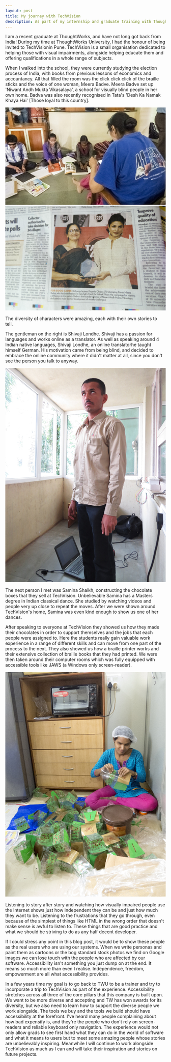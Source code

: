 ```yaml
---
layout: post
title: My journey with TechVision
description: As part of my internship and graduate training with ThoughtWorks, I had the honour of workin with and being invited to lunch with TechVision. They are a school for the blind in Pune, India; offering work experience, training and education. They have the largest library of braille books and have won multiple awards for their amazing work.
---
```


I am a recent graduate at ThoughtWorks, and have not long got back from India! During my time at ThoughtWorks University, I had the honour of being invited to TechVisionin Pune. TechVision is a small organisation dedicated to helping those with visual impairments, alongside helping educate them and offering qualifications in a whole range of subjects.

When I walked into the school, they were currently studying the election process of India, with books from previous lessons of economics and accountancy. All that filled the room was the click click click of the braille sticks and the voice of one woman, Meera Badve. Meera Badve set up 'Niwant Andh Mukta Vikasalaya', a school for visually blind people in her own home. Badva was also recently recognised in Tata's 'Desh Ka Namak Khaya Hai' [Those loyal to this country].

<div class="images">
	<img src="/images/posts/TV-2.jpg" alt="Students in class studying Indian history, writing with braille pads">
	<img src="/images/posts/TV-5.jpg" alt="TechVision founder winning an award, stood next to Priyanka Chopra">
</div>

The diversity of characters were amazing, each with their own stories to tell.
 
The gentleman on the right is Shivaji Londhe. Shivaji has a passion for languages and works online as a translator. As well as speaking around 4 Indian native languages, Shivaji Londhe, an online translatorhe taught himself German. His motivation came from being blind, and decided to embrace the online community where it didn't matter at all, since you don't see the person you talk to anyway.

<div class="images">
	<img src="/images/posts/TV-4.jpg" alt="Shivaji Londhe stood in the room he calls his office">
</div>

The next person I met was Samina Shaikh, constructing the chocolate boxes that they sell at TechVision. Unbelievable Samina has a Masters degree in Indian classical dance. She studied by watching videos and people very up close to repeat the moves. After we were shown around TechVision's home, Samina was even kind enough to show us one of her dances. 

After speaking to everyone at TechVision they showed us how they made their chocolates in order to support themselves and the jobs that each people were assigned to. Here the students really gain valuable work experience in a range of different skills and can move from one part of the process to the next. They also showed us how a braille printer works and their extensive collection of braille books that they had printed. We were then taken around their computer rooms which was fully equipped with accessible tools like JAWS (a Windows only screen-reader).

<div class="images">
	<img src="/images/posts/TV-6.jpg" alt="Samina Shaikh constructing chocolate gift boxes">
</div>

Listening to story after story and watching how visually impaired people use the Internet shows just how independent they can be and just how much they want to be. Listening to the frustrations that they go through, even because of the simplest of things like HTML in the wrong order that doesn't make sense is awful to listen to. These things that are good practice and what we should be striving to do as any half decent developer.
 
If I could stress any point in this blog post, it would be to show these people as the real users who are using our systems. When we write personas and paint them as cartoons or the bog standard stock photos we find on Google images we can lose touch with the people who are affected by our software. Accessibility isn't something you just dump on at the end. It means so much more than even I realise. Independence, freedom, empowerment are all what accessibility provides.
 
In a few years time my goal is to go back to TWU to be a trainer and try to incorporate a trip to TechVision as part of the experience. Accessibility stretches across all three of the core pillars that this company is built upon. We want to be more diverse and accepting and TW has won awards for its diversity, but we also need to learn how to support the diverse people we work alongside. The tools we buy and the tools we build should have accessibility at the forefront. I've heard many people complaining about how bad expensify is, and they're the people who don't rely on screen-readers and reliable keyboard only navigation. The experience would not only allow grads to see first hand what they can do in the world of software and what it means to users but to meet some amazing people whose stories are unbelievably inspiring. Meanwhile I will continue to work alongside TechVision as much as I can and will take their inspiration and stories on future projects.